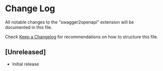 # Change Log

All notable changes to the "swagger2openapi" extension will be documented in this file.

Check [Keep a Changelog](http://keepachangelog.com/) for recommendations on how to structure this file.

## [Unreleased]

- Initial release